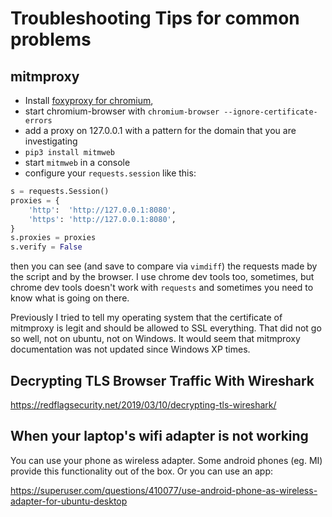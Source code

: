 # Troubleshooting Tips for common problems

## mitmproxy

 - Install [foxyproxy for chromium](https://chrome.google.com/webstore/detail/foxyproxy-standard/gcknhkkoolaabfmlnjonogaaifnjlfnp?hl=en),
 - start chromium-browser with `chromium-browser --ignore-certificate-errors`
 - add a proxy on 127.0.0.1 with a pattern for the domain that you are investigating
 - `pip3 install mitmweb`
 - start `mitmweb` in a console
 - configure your `requests.session` like this:
```python
s = requests.Session()
proxies = {
    'http':  'http://127.0.0.1:8080',
    'https': 'http://127.0.0.1:8080',
}
s.proxies = proxies
s.verify = False
```

then you can see (and save to compare via `vimdiff`) the requests made by the script and by the browser. I use chrome dev tools too, sometimes, but chrome dev tools doesn't work with `requests` and sometimes you need to know what is going on there.

Previously I tried to tell my operating system that the certificate of mitmproxy is legit and should be allowed to SSL everything. That did not go so well, not on ubuntu, not on Windows. It would seem that mitmproxy documentation was not updated since Windows XP times.

## Decrypting TLS Browser Traffic With Wireshark

https://redflagsecurity.net/2019/03/10/decrypting-tls-wireshark/

## When your laptop's wifi adapter is not working
You can use your phone as wireless adapter.
Some android phones (eg. MI) provide this functionality out of the box. Or you can use an app:

https://superuser.com/questions/410077/use-android-phone-as-wireless-adapter-for-ubuntu-desktop
